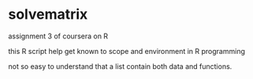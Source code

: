 solvematrix
===========

assignment 3 of coursera on R

this R script help get known to scope and environment in R programming

not so easy to understand that a list contain both data and functions.


